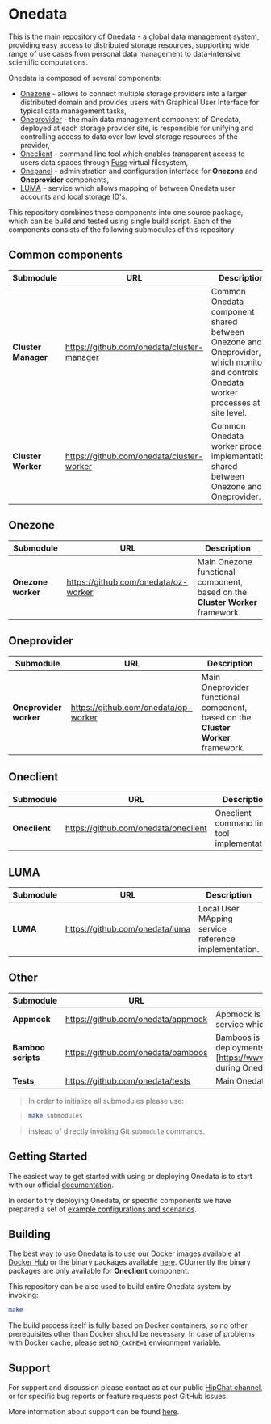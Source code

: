 # Onedata

This is the main repository of [Onedata](http://onedata.org) - a global data management system, providing easy access to distributed storage resources, supporting wide range of use cases from personal data management to data-intensive scientific computations.

Onedata is composed of several components:

  * [Onezone](https://onedata.org/docs/doc/administering_onedata/onezone_overview.html) - allows to connect multiple storage providers into a larger distributed domain and provides users with Graphical User Interface for typical data management tasks,
  * [Oneprovider](https://onedata.org/docs/doc/administering_onedata/provider_overview.html) - the main data management component of Onedata, deployed at each storage provider site, is responsible for unifying and controlling access to data over low level storage resources of the provider,
  * [Oneclient](https://onedata.org/docs/doc/using_onedata/oneclient.html) - command line tool which enables transparent access to users data spaces through [Fuse](https://github.com/libfuse/libfuse) virtual filesystem,
  * [Onepanel](https://onedata.org/docs/doc/administering_onedata/onepanel_overview.html) - administration and configuration interface for **Onezone** and **Oneprovider** components,
  * [LUMA](https://onedata.org/docs/doc/administering_onedata/luma.html) - service which allows mapping of between Onedata user accounts and local storage ID's.

This repository combines these components into one source package, which can be build and tested using single build script. Each of the components consists of the following submodules of this repository

## Common components

| Submodule | URL      | Description |
|----------------------|---------------------|-------------------------|
| **Cluster Manager** | https://github.com/onedata/cluster-manager | Common Onedata component shared between Onezone and Oneprovider, which monitors and controls Onedata worker processes at site level. |
| **Cluster Worker** | https://github.com/onedata/cluster-worker | Common Onedata worker process implementation, shared between Onezone and Oneprovider. |

## Onezone

| Submodule | URL      | Description |
|-----------|----------|--------------|
| **Onezone worker** | https://github.com/onedata/oz-worker | Main Onezone functional component, based on the **Cluster Worker** framework. |

## Oneprovider

| Submodule | URL      | Description |
|-----------|----------|--------------|
| **Oneprovider worker** | https://github.com/onedata/op-worker | Main Oneprovider functional component, based on the **Cluster Worker** framework. |

## Oneclient

| Submodule | URL      | Description |
|-----------|----------|--------------|
| **Oneclient** | https://github.com/onedata/oneclient | Oneclient command line tool implementation. |

## LUMA

| Submodule | URL      | Description |
|-----------|----------|--------------|
| **LUMA** | https://github.com/onedata/luma | Local User MApping service reference implementation. |

## Other

| Submodule | URL      | Description |
|-----------|----------|--------------|
| **Appmock** | https://github.com/onedata/appmock |  Appmock is used during testing to mock any service which exposes REST API. |
| **Bamboo scripts** | https://github.com/onedata/bamboos | Bamboos is used for automating test deployments in (bamboo)[https://www.atlassian.com/software/bamboo] during Onedata integration tests. |
| **Tests** | https://github.com/onedata/tests | Main Onedata tests repository |

>In order to initialize all submodules please use:

>```bash
>make submodules
>```

>instead of directly invoking Git `submodule` commands.

## Getting Started

The easiest way to get started with using or deploying Onedata is to start with our official [documentation](https://onedata.org/docs/index.html).

In order to try deploying Onedata, or specific components we have prepared a set of [example configurations and scenarios](https://github.com/onedata/getting-started).

## Building

The best way to use Onedata is to use our Docker images available at [Docker Hub](https://hub.docker.com/u/onedata/) or the binary packages available [here](). CUurrently the binary packages are only available for **Oneclient** component.

This repository can be also used to build entire Onedata system by invoking:

```bash
make
```

The build process itself is fully based on Docker containers, so no other prerequisites other than Docker should be necessary. In case of problems with Docker cache, please set `NO_CACHE=1` environment variable.

## Support

For support and discussion please contact as at our public [HipChat channel](https://www.hipchat.com/g3ST0Aaci), or for specific bug reports or feature requests post GitHub issues.

More information about support can be found [here](https://onedata.org/support).

